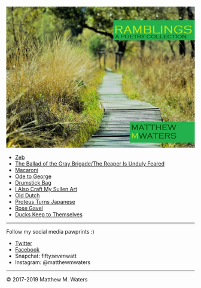 ![Ramblings front cover](https://github.com/MattTheBobcat/RAMBLINGS/blob/master/Ramblings_Frontcover.jpeg)

- [Zeb](https://github.com/MattTheBobcat/RAMBLINGS/blob/master/Zeb.pdf)
- [The Ballad of the Gray Brigade/The Reaper Is Unduly Feared](https://github.com/MattTheBobcat/RAMBLINGS/blob/master/Gray%20Brigade.pdf)
- [Macaroni](https://github.com/MattTheBobcat/RAMBLINGS/blob/master/Macaroni.pdf)
- [Ode to George](https://github.com/MattTheBobcat/RAMBLINGS/blob/master/Ode%20to%20George.pdf)
- [Drumstick Bag](https://github.com/MattTheBobcat/RAMBLINGS/blob/master/Drumstick%20Bag.pdf)
- [I Also Craft My Sullen Art](https://github.com/MattTheBobcat/RAMBLINGS/blob/master/I%20Also%20Craft%20My%20Sullen%20Art.pdf)
- [Old Dutch](https://github.com/MattTheBobcat/RAMBLINGS/blob/master/Old_Dutch.pdf)
- [Proteus Turns Japanese](https://github.com/MattTheBobcat/RAMBLINGS/blob/master/Proteus%20Turns%20Japanese.pdf)
- [Rose Gavel](https://github.com/MattTheBobcat/RAMBLINGS/blob/master/Rose%20Gavel.pdf)
- [Ducks Keep to Themselves](https://github.com/MattTheBobcat/RAMBLINGS/blob/master/Ducks%20Keep%20to%20Themselves.pdf)

***

Follow my social media pawprints :)
- [Twitter](https://www.twitter.com/mistermorethan4)
- [Facebook](https://www.facebook.com/mistermorethanfour)
- Snapchat: fifty*seven*watt
- Instagram: @matthewmwaters

***

© 2017-2019 Matthew M. Waters
